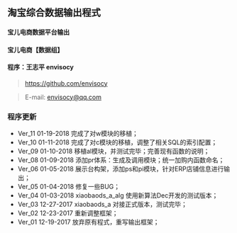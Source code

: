 
## 淘宝综合数据输出程式
#### 宝儿电商数据平台输出
#### 宝儿电商【数据组】
#### 程序：王志平 envisocy

> https://github.com/envisocy

> E-mail: envisocy@qq.com


### 程序更新
- Ver_11 01-19-2018 完成了对w模块的移植；
- Ver_10 01-11-2018 完成了对c模块的移植，调整了相关SQL的索引配置；
- Ver_09 01-10-2018 移植al模块，并测试完毕；完善现有函数的说明；
- Ver_08 01-09-2018 添加pr体系：生成及调用模块；统一加购内函数命名；
- Ver_06 01-05-2018 展示台构架，添加ps和pi模块，针对ERP店铺信息进行输出；
- Ver_05 01-04-2018 修复一些BUG；
- Ver_04 01-03-2018 xiaobaods_a_alg 使用新算法Dec开发的测试版本；
- Ver_03 12-27-2017 xiaobaods_a 对接正式版本，测试完毕；
- Ver_02 12-23-2017 重新调整框架；
- Ver_01 12-19-2017 放弃原有程式，重写输出框架；
